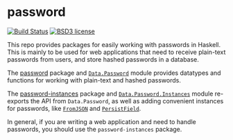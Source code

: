 
# password

[![Build Status](https://secure.travis-ci.org/cdepillabout/password.svg)](http://travis-ci.org/cdepillabout/password)
[![BSD3 license](https://img.shields.io/badge/license-BSD3-blue.svg)](./LICENSE)

This repo provides packages for easily working with passwords in Haskell.  This
is mainly to be used for web applications that need to receive plain-text
passwords from users, and store hashed passwords in a database.

The [password](./password) package and
[`Data.Password`](http://hackage.haskell.org/package/password/docs/Data-Password.html)
module provides datatypes and functions for working with plain-text and hashed
passwords.

The [password-instances](./password-instances) package and
[`Data.Password.Instances`](http://hackage.haskell.org/package/password-instances/docs/Data-Password-Instances.html)
module re-exports the API from `Data.Password`, as well as adding convenient
instances for passwords, like
[`FromJSON`](http://hackage.haskell.org/package/aeson/docs/Data-Aeson.html#t:FromJSON)
and
[`PersistField`](http://hackage.haskell.org/package/persistent/docs/Database-Persist-Class.html#t:PersistEntity).

In general, if you are writing a web application and need to handle passwords,
you should use the `password-instances` package.
